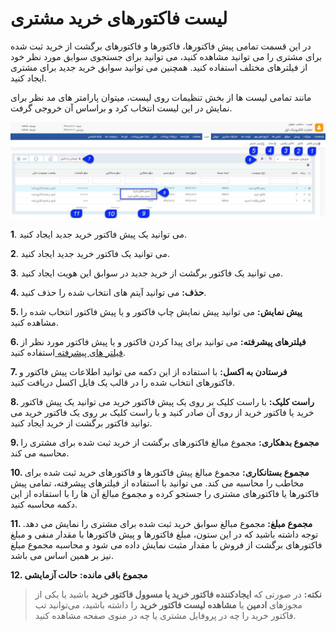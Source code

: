 #  لیست فاکتورهای خرید مشتری 

در این قسمت تمامی پیش فاکتورها، فاکتورها و فاکتورهای برگشت از خرید ثبت شده برای مشتری را می توانید مشاهده کنید، می توانید برای جستجوی سوابق مورد نظر خود از فیلترهای مختلف استفاده کنید. همچنین می توانید سوابق خرید جدید برای مشتری ایجاد کنید.

مانند تمامی لیست ها از بخش تنظیمات روی لیست، میتوان پارامتر های مد نظر برای نمایش در این لیست انتخاب کرد و براساس آن خروجی گرفت.

![](Purchase.jpg)

**1**. می توانید یک پیش فاکتور خرید جدید ایجاد کنید.

**2**. می توانید یک فاکتور خرید جدید ایجاد کنید.

**3**. می توانید یک فاکتور برگشت از خرید جدید در سوابق این هویت ایجاد کنید.

**4. حذف:** می توانید آیتم های انتخاب شده را حذف کنید.

**5. پیش نمایش:** می توانید پیش نمایش چاپ فاکتور و یا پیش فاکتور انتخاب شده را مشاهده کنید.

**6. فیلترهای پیشرفته:** می توانید برای پیدا کردن فاکتور و یا پیش فاکتور مورد نظر از[ فیلتر های پیشرفته ](https://github.com/1stco/PayamGostarDocs/blob/master/help%202.5.4/Customer-relationship-management/Advanced-filter/Advanced-filter.md)استفاده کنید.

**7. فرستادن به اکسل:** با استفاده از این دکمه می توانید اطلاعات پیش فاکتور و فاکتورهای انتخاب شده را در قالب یک فایل اکسل دریافت کنید.

**8. راست کلیک:** با راست کلیک بر روی یک پیش فاکتور خرید می توانید یک پیش فاکتور خرید یا فاکتور خرید از روی آن صادر کنید و با راست کلیک بر روی یک فاکتور خرید می توانید فاکتور برگشت از خرید ایجاد کنید.

**9. مجموع بدهکاری:** مجموع مبالغ فاکتورهای برگشت از خرید ثبت شده برای مشتری را محاسبه می کند.

**10. مجموع بستانکاری:**  مجموع مبالغ پیش فاکتورها و فاکتورهای خرید ثبت شده برای مخاطب را محاسبه می کند. می توانید با استفاده از فیلترهای پیشرفته، تمامی پیش فاکتورها یا فاکتورهای مشتری را جستجو کرده و مجموع مبالغ آن ها را با استفاده از این دکمه محاسبه کنید.

**11. مجموع مبلغ:** مجموع مبالغ سوابق خرید ثبت شده برای مشتری را نمایش می دهد. توجه داشته باشید که در این ستون، مبلغ فاکتورها و پیش فاکتورها با مقدار منفی و مبلغ فاکتورهای برگشت از فروش با مقدار مثبت نمایش داده می شود و محاسبه مجموع مبلغ نیز بر همین اساس می باشد.

**12. مجموع باقی مانده:** **حالت آزمایشی**

> **نکته:** در صورتی که **ایجادکننده فاکتور خرید یا مسوول فاکتور خرید** باشید یا یکی از مجوزهای  **ادمین** یا **مشاهده لیست فاکتور خرید** را داشته باشید، می‌توانید تب فاکتور خرید را چه در پروفایل مشتری یا چه در منوی صفحه مشاهده کنید.

